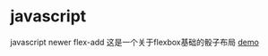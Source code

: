# javascript
javascript newer
 flex-add
这是一个关于flexbox基础的骰子布局
 [demo](https://github.com/yingxincui/javascript/blob/master/background.html)
